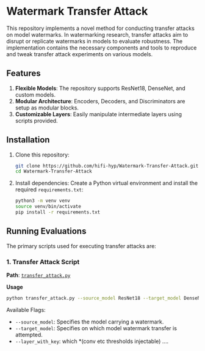 # Watermark Transfer Attack

This repository implements a novel method for conducting transfer attacks on model watermarks. In watermarking research, transfer attacks aim to disrupt or replicate watermarks in models to evaluate robustness. The implementation contains the necessary components and tools to reproduce and tweak transfer attack experiments on various models.

## Features
1. **Flexible Models**: The repository supports ResNet18, DenseNet, and custom models.
2. **Modular Architecture**: Encoders, Decoders, and Discriminators are setup as modular blocks.
3. **Customizable Layers**: Easily manipulate intermediate layers using scripts provided.

## Installation
1. Clone this repository:
   ```bash
   git clone https://github.com/hifi-hyp/Watermark-Transfer-Attack.git
   cd Watermark-Transfer-Attack
   ```

2. Install dependencies:
   Create a Python virtual environment and install the required `requirements.txt`:
   ```bash
   python3 -m venv venv
   source venv/bin/activate
   pip install -r requirements.txt
   ```

## Running Evaluations

The primary scripts used for executing transfer attacks are:

### 1. Transfer Attack Script
**Path**: [`transfer_attack.py`](transfer_attack.py)

**Usage**
```bash
python transfer_attack.py --source_model ResNet18 --target_model DenseNet --layer_with_key conv4
```

Available Flags:
* `--source_model`: Specifies the model carrying a watermark.
* `--target_model`: Specifies on which model watermark transfer is attempted.
* `--layer_with_key`: which *(conv etc thresholds injectable)
....